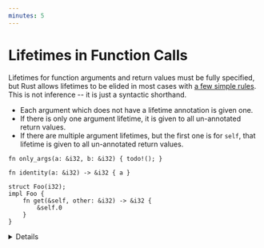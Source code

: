 ```yaml
---
minutes: 5
---
```


# Lifetimes in Function Calls

Lifetimes for function arguments and return values must be fully specified, but
Rust allows lifetimes to be elided in most cases with
[a few simple rules](https://doc.rust-lang.org/nomicon/lifetime-elision.html).
This is not inference -- it is just a syntactic shorthand.

- Each argument which does not have a lifetime annotation is given one.
- If there is only one argument lifetime, it is given to all un-annotated return
  values.
- If there are multiple argument lifetimes, but the first one is for `self`,
  that lifetime is given to all un-annotated return values.

```rust,editable
fn only_args(a: &i32, b: &i32) { todo!(); }

fn identity(a: &i32) -> &i32 { a }

struct Foo(i32);
impl Foo {
    fn get(&self, other: &i32) -> &i32 {
        &self.0
    }
}
```

<details>

- Walk through applying the lifetime elision rules to each of the example
  functions. `only_args` is completed by the first rule, `identity` is completed
  by the second, and `Foo::get` is completed by the third.

- If all lifetimes have not been filled in by applying the three elision rules
  then you will get a compiler error telling you to add annotations manually.

</details>
